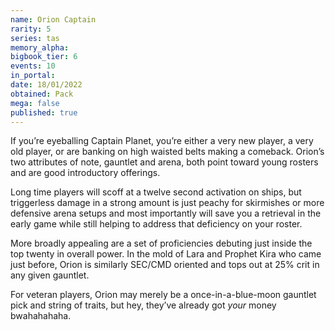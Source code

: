 ```yaml
---
name: Orion Captain
rarity: 5
series: tas
memory_alpha:
bigbook_tier: 6
events: 10
in_portal:
date: 18/01/2022
obtained: Pack
mega: false
published: true
---
```


If you’re eyeballing Captain Planet, you’re either a very new player, a very old player, or are banking on high waisted belts making a comeback. Orion’s two attributes of note, gauntlet and arena, both point toward young rosters and are good introductory offerings.

Long time players will scoff at a twelve second activation on ships, but triggerless damage in a strong amount is just peachy for skirmishes or more defensive arena setups and most importantly will save you a retrieval in the early game while still helping to address that deficiency on your roster.

More broadly appealing are a set of proficiencies debuting just inside the top twenty in overall power. In the mold of Lara and Prophet Kira who came just before, Orion is similarly SEC/CMD oriented and tops out at 25% crit in any given gauntlet.

For veteran players, Orion may merely be a once-in-a-blue-moon gauntlet pick and string of traits, but hey, they’ve already got *your* money bwahahahaha.
